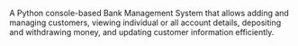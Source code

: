 A Python console-based Bank Management System that allows adding and managing customers, viewing individual or all account details, depositing and withdrawing money, and updating customer information efficiently.
